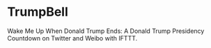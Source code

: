 # TrumpBell
Wake Me Up When Donald Trump Ends: A Donald Trump Presidency Countdown on Twitter and Weibo with IFTTT.
